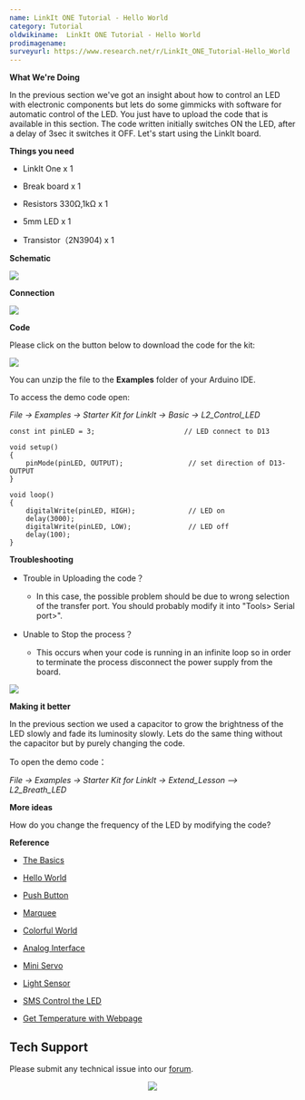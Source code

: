 ```yaml
---
name: LinkIt ONE Tutorial - Hello World
category: Tutorial
oldwikiname:  LinkIt ONE Tutorial - Hello World
prodimagename:
surveyurl: https://www.research.net/r/LinkIt_ONE_Tutorial-Hello_World
---
```


**What We're Doing**

In the previous section we've got an insight about how to control an LED with electronic components but lets do some gimmicks with software for automatic control of the LED. You just have to upload the code that is available in this section. The code written initially switches ON the LED, after a delay of 3sec it switches it OFF. Let's start using the LinkIt board.

**Things you need**

*   LinkIt One x 1

*   Break board x 1

*   Resistors 330Ω,1kΩ x 1

*   5mm LED x 1

*   Transistor（2N3904) x 1

**Schematic**

![](https://files.seeedstudio.com/wiki/LinkIt_ONE_Tutorial-Hello_World/img/LinkItONE_Kit_1_1.jpg)

**Connection**

![](https://files.seeedstudio.com/wiki/LinkIt_ONE_Tutorial-Hello_World/img/LinkItONE_Kit_1_2.png)

**Code**

Please click on the button below to download the code for the kit:

[![](https://files.seeedstudio.com/wiki/LinkIt_ONE_Tutorial-Hello_World/img/Code_sidekick_linkit.png)](https://github.com/Seeed-Studio/Sidekick_Basic_Kit_for_LinkIt)

You can unzip the file to the **Examples** folder of your Arduino IDE.

To access the demo code open:

_File -&gt; Examples -&gt; Starter Kit for LinkIt -&gt; Basic -&gt; L2_Control_LED_
```
const int pinLED = 3;                      // LED connect to D13

void setup()
{
    pinMode(pinLED, OUTPUT);                // set direction of D13-OUTPUT
}

void loop()
{
    digitalWrite(pinLED, HIGH);             // LED on
    delay(3000);
    digitalWrite(pinLED, LOW);              // LED off
    delay(100);
}
```

**Troubleshooting**

*   Trouble in Uploading the code？

    *   In this case, the possible problem should be due to wrong selection of the transfer port. You should probably modify it into "Tools&gt; Serial port&gt;".

*   Unable to Stop the process？

    *   This occurs when your code is running in an infinite loop so in order to terminate the process  disconnect the power supply from the board.

![](https://files.seeedstudio.com/wiki/LinkIt_ONE_Tutorial-Hello_World/img/LinkItONE_Kit_2_3.jpg)

**Making it better**

In the previous section we used a capacitor to grow the brightness of the LED slowly and fade its luminosity slowly. Lets do the same thing without the capacitor but by purely changing the code.

To open the demo code：

_File -&gt; Examples -&gt; Starter Kit for LinkIt -&gt; Extend_Lesson –&gt; L2_Breath_LED_

**More ideas**

How do you change the frequency of the LED by modifying the code?

**Reference**

*   [The Basics](/LinkIt_ONE_Tutorial-The_Basics)

*   [Hello World](/LinkIt_ONE_Tutorial-Hello_World)

*   [Push Button](/LinkIt_ONE_Tutorial-Push_Button)

*   [Marquee](/LinkIt_ONE_Tutorial-Marquee)

*   [Colorful World](/LinkIt_ONE_Tutorial-Colorful_World)

*   [Analog Interface](/LinkIt_ONE_Tutorial-Analog_Interface)

*   [Mini Servo](/LinkIt-ONE-Tutorial---Mini-Servo)

*   [Light Sensor](/LinkIt_ONE_Tutorial-Light-Sensor)

*   [SMS Control the LED](/LinkIt_ONE_Tutorial-SMS_control_the_LED)

*   [Get Temperature with Webpage](/LinkIt_ONE_Tutorial-Get_temperature_with_Webpage)

## Tech Support
Please submit any technical issue into our [forum](http://forum.seeedstudio.com/). <br /><p style="text-align:center"><a href="https://www.seeedstudio.com/act-4.html?utm_source=wiki&utm_medium=wikibanner&utm_campaign=newproducts" target="_blank"><img src="https://files.seeedstudio.com/wiki/Wiki_Banner/new_product.jpg" /></a></p>